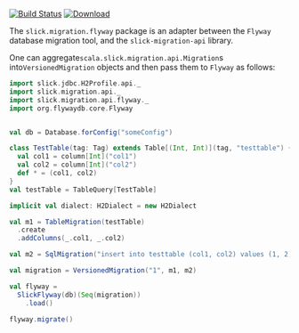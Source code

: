 [![Build Status](https://travis-ci.org/nafg/slick-migration-api-flyway.svg?branch=master)](https://travis-ci.org/101dev/slick-migration-api-flyway)
[ ![Download](https://api.bintray.com/packages/naftoligug/maven/slick-migration-api-flyway/images/download.svg?version=0.5.0) ](https://bintray.com/naftoligug/maven/slick-migration-api-flyway/0.5.0/link)

The `slick.migration.flyway` package is an adapter between the `Flyway` database migration tool,
and the `slick-migration-api` library.

One can aggregate`scala.slick.migration.api.Migration`s into`VersionedMigration`
objects and then pass them to `Flyway` as follows:
```scala
import slick.jdbc.H2Profile.api._
import slick.migration.api._
import slick.migration.api.flyway._
import org.flywaydb.core.Flyway


val db = Database.forConfig("someConfig")

class TestTable(tag: Tag) extends Table[(Int, Int)](tag, "testtable") {
  val col1 = column[Int]("col1")
  val col2 = column[Int]("col2")
  def * = (col1, col2)
}
val testTable = TableQuery[TestTable]

implicit val dialect: H2Dialect = new H2Dialect

val m1 = TableMigration(testTable)
  .create
  .addColumns(_.col1, _.col2)

val m2 = SqlMigration("insert into testtable (col1, col2) values (1, 2)")

val migration = VersionedMigration("1", m1, m2)

val flyway =
  SlickFlyway(db)(Seq(migration))
    .load()

flyway.migrate()
```
